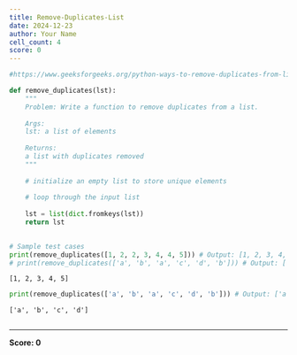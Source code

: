 ```yaml
---
title: Remove-Duplicates-List
date: 2024-12-23
author: Your Name
cell_count: 4
score: 0
---
```


```python
#https://www.geeksforgeeks.org/python-ways-to-remove-duplicates-from-list/
```


```python
def remove_duplicates(lst):
    """
    Problem: Write a function to remove duplicates from a list.
    
    Args:
    lst: a list of elements
    
    Returns:
    a list with duplicates removed
    """
    
    # initialize an empty list to store unique elements
    
    # loop through the input list
    
    lst = list(dict.fromkeys(lst))
    return lst
    

# Sample test cases
print(remove_duplicates([1, 2, 2, 3, 4, 4, 5])) # Output: [1, 2, 3, 4, 5]
# print(remove_duplicates(['a', 'b', 'a', 'c', 'd', 'b'])) # Output: ['a', 'b', 'c', 'd']
```

    [1, 2, 3, 4, 5]



```python
print(remove_duplicates(['a', 'b', 'a', 'c', 'd', 'b'])) # Output: ['a', 'b', 'c', 'd']
```

    ['a', 'b', 'c', 'd']



```python

```


---
**Score: 0**
